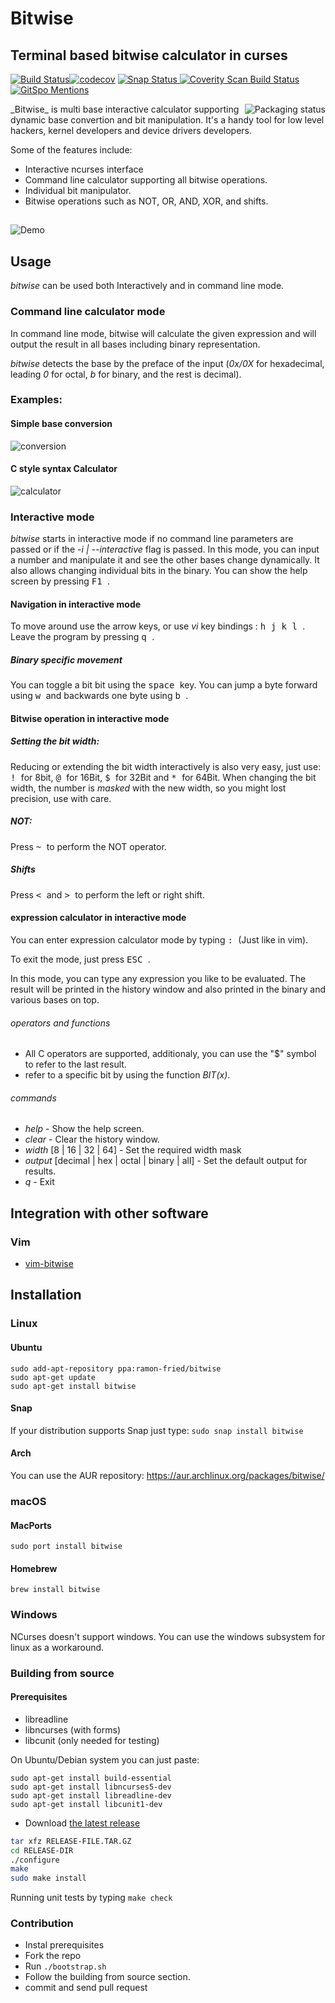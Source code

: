 # Bitwise
## Terminal based bitwise calculator in curses
[![Build Status](https://travis-ci.org/mellowcandle/bitwise.svg?branch=master)](https://travis-ci.org/mellowcandle/bitwise)[![codecov](https://codecov.io/gh/mellowcandle/bitwise/branch/master/graph/badge.svg)](https://codecov.io/gh/mellowcandle/bitwise)
[![Snap Status](https://build.snapcraft.io/badge/mellowcandle/bitwise.svg)](https://build.snapcraft.io/user/mellowcandle/bitwise)<a href="https://scan.coverity.com/projects/mellowcandle-bitwise">
  <img alt="Coverity Scan Build Status"
       src="https://img.shields.io/coverity/scan/18170.svg"/>
</a>[![GitSpo Mentions](https://gitspo.com/badges/mentions/mellowcandle/bitwise?style=flat-square)](https://gitspo.com/mentions/mellowcandle/bitwise)

<a href="https://repology.org/project/bitwise/versions">
    <img src="https://repology.org/badge/vertical-allrepos/bitwise.svg" alt="Packaging status" align="right">
</a>
_Bitwise_ is multi base interactive calculator supporting dynamic base convertion and bit manipulation.
It's a handy tool for low level hackers, kernel developers and device drivers developers.

Some of the features include:
* Interactive ncurses interface
* Command line calculator supporting all bitwise operations.
* Individual bit manipulator.
* Bitwise operations such as NOT, OR, AND, XOR, and shifts.

##

![Demo](https://github.com/mellowcandle/bitwise/raw/master/resources/bitwise.gif "Bitwise demo2")

## Usage
_bitwise_ can be used both Interactively and in command line mode.

### Command line calculator mode
In command line mode, bitwise will calculate the given expression and will output the result in all bases including binary representation.

_bitwise_ detects the base by the preface of the input (_0x/0X_ for hexadecimal, leading _0_ for octal, _b_ for binary, and the rest is decimal).

### Examples:

#### Simple base conversion

![conversion](https://github.com/mellowcandle/bitwise/raw/master/resources/cmdline.png "Bitwise conversion")


#### C style syntax Calculator

![calculator](https://github.com/mellowcandle/bitwise/raw/master/resources/conversion.png "Bitwise calculator")

### Interactive mode
_bitwise_ starts in interactive mode if no command line parameters are passed or if the _-i | --interactive_ flag is passed.
In this mode, you can input a number and manipulate it and see the other bases change dynamically.
It also allows changing individual bits in the binary.
You can show the help screen by pressing <kbd> F1 </kbd>.

#### Navigation in interactive mode
To move around use the arrow keys, or use _vi_ key bindings : <kbd> h </kbd> <kbd> j </kbd> <kbd> k </kbd> <kbd> l </kbd>.
Leave the program by pressing <kbd> q </kbd>.

##### Binary specific movement
You can toggle a bit bit using the <kbd> space </kbd> key.
You can jump a byte forward using <kbd> w </kbd> and backwards one byte using <kbd> b </kbd>.

#### Bitwise operation in interactive mode

##### Setting the bit width:

Reducing or extending the bit width interactively is also very easy, just use:
<kbd> ! </kbd> for 8bit, <kbd> @ </kbd>  for 16Bit, <kbd> $ </kbd> for 32Bit and <kbd> * </kbd> for 64Bit.
When changing the bit width, the number is *masked* with the new width, so you might lost precision, use with care.

##### NOT:

Press <kbd> ~ </kbd> to perform the NOT operator.

##### Shifts

Press <kbd> < </kbd> and <kbd> > </kbd> to perform the left or right shift.

#### expression calculator in interactive mode

You can enter expression calculator mode by typing <kbd> : </kbd> (Just like in vim).

To exit the mode, just press <kbd> ESC </kbd>.

In this mode, you can type any expression you like to be evaluated.
The result will be printed in the history window and also printed in the binary and various bases on top.

###### operators and functions
* All C operators are supported, additionaly, you can use the "$" symbol to refer to the last result.
* refer to a specific bit by using the function _BIT(x)_.

###### commands
* _help_ - Show the help screen.
* _clear_ - Clear the history window.
* _width_ [8 | 16 | 32 | 64] - Set the required width mask
* _output_ [decimal | hex | octal | binary | all] - Set the default output for results.
* _q_ - Exit

## Integration with other software
### Vim
* [vim-bitwise](https://github.com/mellowcandle/vim-bitwise "vim bitwise")

## Installation

### Linux
#### Ubuntu
```
sudo add-apt-repository ppa:ramon-fried/bitwise
sudo apt-get update
sudo apt-get install bitwise
```
#### Snap
If your distribution supports Snap just type:
`
sudo snap install bitwise
`
#### Arch
You can use the AUR repository: https://aur.archlinux.org/packages/bitwise/

### macOS

#### MacPorts
```
sudo port install bitwise
```

#### Homebrew
```
brew install bitwise
```

### Windows
NCurses doesn't support windows. You can use the windows subsystem for linux as a workaround.

### Building from source

#### Prerequisites
* libreadline
* libncurses (with forms)
* libcunit (only needed for testing)

On Ubuntu/Debian system you can just paste:
```
sudo apt-get install build-essential
sudo apt-get install libncurses5-dev
sudo apt-get install libreadline-dev
sudo apt-get install libcunit1-dev
```

- Download [the latest release](https://github.com/mellowcandle/bitwise/releases/latest)

```sh
tar xfz RELEASE-FILE.TAR.GZ
cd RELEASE-DIR
./configure
make
sudo make install
```

Running unit tests by typing
``` make check ```

### Contribution
* Instal prerequisites 
* Fork the repo
* Run ```./bootstrap.sh```
* Follow the building from source section.
* commit and send pull request
